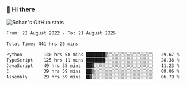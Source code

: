 ### 👋 Hi there 

<!--
**rohznmdev/rohznmdev** is a ✨ _special_ ✨ repository because its `README.md` (this file) appears on your GitHub profile.

Here are some ideas to get you started:

- 🔭 I’m currently working on ...
- 🌱 I’m currently learning Ruby and Ruby on Rails
- 👯 I’m looking to collaborate on ...
- 🤔 I’m looking for help with ...
- 💬 Ask me about ...
- 📫 How to reach me: ...
- 😄 Pronouns: ...
- ⚡ Fun fact: ...
-->
![Rohan's GitHub stats](https://github-readme-stats.vercel.app/api?username=rohznmdev&theme=dark&show_icons=true)

<!--START_SECTION:waka-->

```txt
From: 22 August 2022 - To: 21 August 2025

Total Time: 441 hrs 26 mins

Python        130 hrs 58 mins ███████▒░░░░░░░░░░░░░░░░░   29.67 %
TypeScript    125 hrs 11 mins ███████░░░░░░░░░░░░░░░░░░   28.36 %
JavaScript    49 hrs 35 mins  ██▓░░░░░░░░░░░░░░░░░░░░░░   11.23 %
C             39 hrs 59 mins  ██▒░░░░░░░░░░░░░░░░░░░░░░   09.06 %
Assembly      29 hrs 59 mins  █▓░░░░░░░░░░░░░░░░░░░░░░░   06.79 %
```

<!--END_SECTION:waka-->
